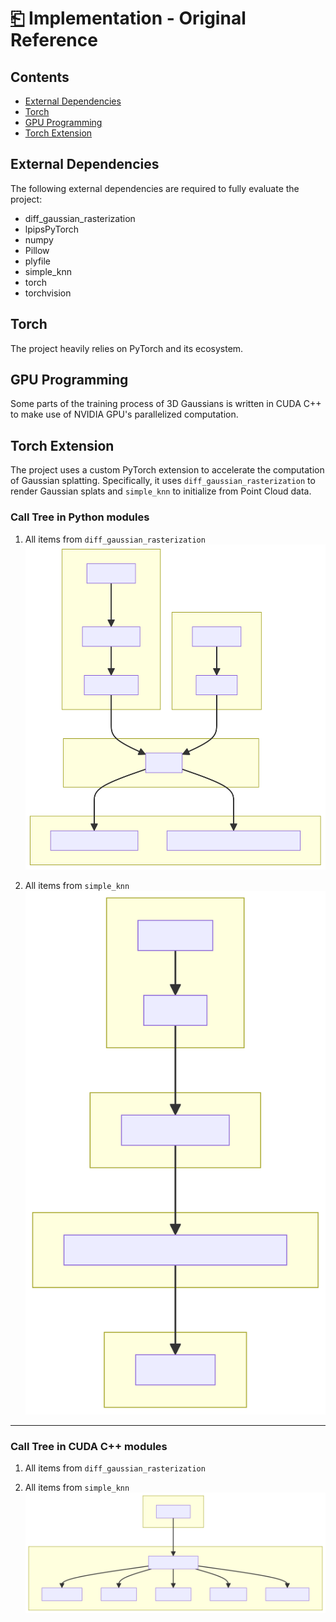 # [⎗](./README.md) Implementation - Original Reference

## Contents

- [External Dependencies](#external-dependencies)
- [Torch](#torch)
- [GPU Programming](#gpu-programming)
- [Torch Extension](#torch-extension)

## External Dependencies

The following external dependencies are required to fully evaluate the project:

- diff_gaussian_rasterization
- lpipsPyTorch
- numpy
- Pillow
- plyfile
- simple_knn
- torch
- torchvision

## Torch

The project heavily relies on PyTorch and its ecosystem.

## GPU Programming

Some parts of the training process of 3D Gaussians is written in CUDA C++ to make use of NVIDIA GPU's parallelized computation.

## Torch Extension

The project uses a custom PyTorch extension to accelerate the computation of Gaussian splatting. Specifically, it uses `diff_gaussian_rasterization` to render Gaussian splats and `simple_knn` to initialize from Point Cloud data.

### Call Tree in Python modules

1. All items from `diff_gaussian_rasterization`
![diagram](./original-reference-1.svg)

2. All items from `simple_knn`
![diagram](./original-reference-2.svg)

---

### Call Tree in CUDA C++ modules

1. All items from `diff_gaussian_rasterization`

2. All items from `simple_knn`
![diagram](./original-reference-3.svg)
